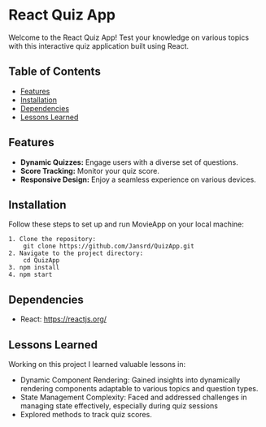 # React Quiz App

Welcome to the React Quiz App! Test your knowledge on various topics with this interactive quiz application built using React.

## Table of Contents
- [Features](#features)
- [Installation](#installation)
- [Dependencies](#dependencies)
- [Lessons Learned](#lessonslearned)

## Features

- **Dynamic Quizzes:**  Engage users with a diverse set of questions.
- **Score Tracking:** Monitor your quiz score.
- **Responsive Design:** Enjoy a seamless experience on various devices.
  

## Installation 

  Follow these steps to set up and run MovieApp on your local machine:
  
    1. Clone the repository:
        git clone https://github.com/Jansrd/QuizApp.git
    2. Navigate to the project directory:
        cd QuizApp
    3. npm install
    4. npm start

   
## Dependencies

- React: https://reactjs.org/


## Lessons Learned
Working on this project I learned valuable lessons in:
- Dynamic Component Rendering: Gained insights into dynamically rendering components adaptable to various topics and question types.
- State Management Complexity: Faced and addressed challenges in managing state effectively, especially during quiz sessions
- Explored methods to track quiz scores.

